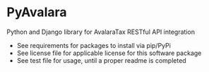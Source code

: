 PyAvalara
=======

Python and Django library for AvalaraTax RESTful API integration


- See requirements for packages to install via pip/PyPi
- See license file for applicable license for this software package
- See test file for usage, until a proper readme is completed
